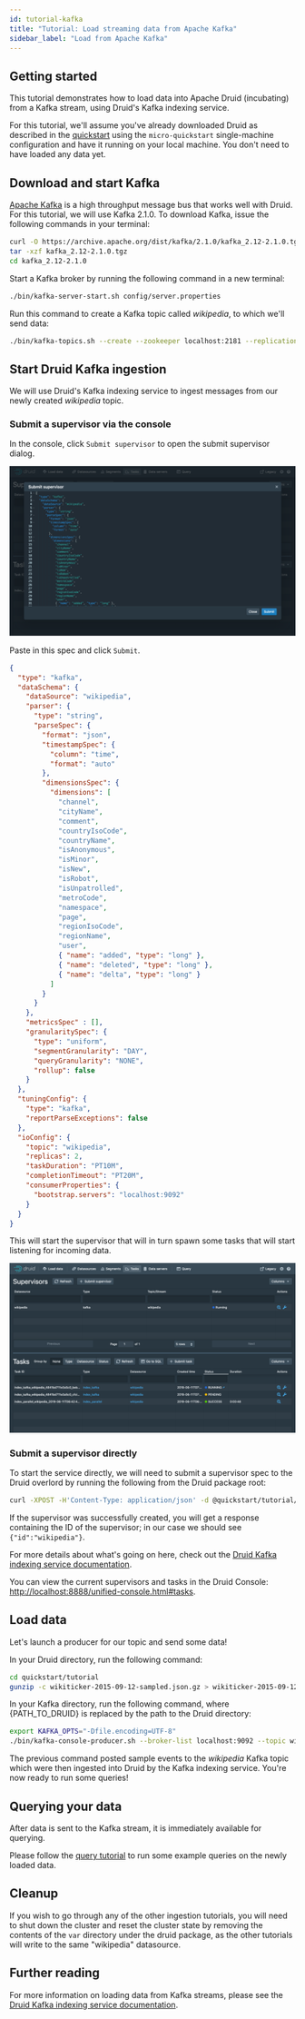 ```yaml
---
id: tutorial-kafka
title: "Tutorial: Load streaming data from Apache Kafka"
sidebar_label: "Load from Apache Kafka"
---
```


<!--
  ~ Licensed to the Apache Software Foundation (ASF) under one
  ~ or more contributor license agreements.  See the NOTICE file
  ~ distributed with this work for additional information
  ~ regarding copyright ownership.  The ASF licenses this file
  ~ to you under the Apache License, Version 2.0 (the
  ~ "License"); you may not use this file except in compliance
  ~ with the License.  You may obtain a copy of the License at
  ~
  ~   http://www.apache.org/licenses/LICENSE-2.0
  ~
  ~ Unless required by applicable law or agreed to in writing,
  ~ software distributed under the License is distributed on an
  ~ "AS IS" BASIS, WITHOUT WARRANTIES OR CONDITIONS OF ANY
  ~ KIND, either express or implied.  See the License for the
  ~ specific language governing permissions and limitations
  ~ under the License.
  -->


## Getting started

This tutorial demonstrates how to load data into Apache Druid (incubating) from a Kafka stream, using Druid's Kafka indexing service.

For this tutorial, we'll assume you've already downloaded Druid as described in
the [quickstart](index.html) using the `micro-quickstart` single-machine configuration and have it
running on your local machine. You don't need to have loaded any data yet.

## Download and start Kafka

[Apache Kafka](http://kafka.apache.org/) is a high throughput message bus that works well with
Druid.  For this tutorial, we will use Kafka 2.1.0. To download Kafka, issue the following
commands in your terminal:

```bash
curl -O https://archive.apache.org/dist/kafka/2.1.0/kafka_2.12-2.1.0.tgz
tar -xzf kafka_2.12-2.1.0.tgz
cd kafka_2.12-2.1.0
```

Start a Kafka broker by running the following command in a new terminal:

```bash
./bin/kafka-server-start.sh config/server.properties
```

Run this command to create a Kafka topic called *wikipedia*, to which we'll send data:

```bash
./bin/kafka-topics.sh --create --zookeeper localhost:2181 --replication-factor 1 --partitions 1 --topic wikipedia
```

## Start Druid Kafka ingestion

We will use Druid's Kafka indexing service to ingest messages from our newly created *wikipedia* topic.

### Submit a supervisor via the console

In the console, click `Submit supervisor` to open the submit supervisor dialog.

![Submit supervisor](../assets/tutorial-kafka-01.png "Submit supervisor")

Paste in this spec and click `Submit`.

```json
{
  "type": "kafka",
  "dataSchema": {
    "dataSource": "wikipedia",
    "parser": {
      "type": "string",
      "parseSpec": {
        "format": "json",
        "timestampSpec": {
          "column": "time",
          "format": "auto"
        },
        "dimensionsSpec": {
          "dimensions": [
            "channel",
            "cityName",
            "comment",
            "countryIsoCode",
            "countryName",
            "isAnonymous",
            "isMinor",
            "isNew",
            "isRobot",
            "isUnpatrolled",
            "metroCode",
            "namespace",
            "page",
            "regionIsoCode",
            "regionName",
            "user",
            { "name": "added", "type": "long" },
            { "name": "deleted", "type": "long" },
            { "name": "delta", "type": "long" }
          ]
        }
      }
    },
    "metricsSpec" : [],
    "granularitySpec": {
      "type": "uniform",
      "segmentGranularity": "DAY",
      "queryGranularity": "NONE",
      "rollup": false
    }
  },
  "tuningConfig": {
    "type": "kafka",
    "reportParseExceptions": false
  },
  "ioConfig": {
    "topic": "wikipedia",
    "replicas": 2,
    "taskDuration": "PT10M",
    "completionTimeout": "PT20M",
    "consumerProperties": {
      "bootstrap.servers": "localhost:9092"
    }
  }
}
```

This will start the supervisor that will in turn spawn some tasks that will start listening for incoming data.

![Running supervisor](../assets/tutorial-kafka-02.png "Running supervisor")

### Submit a supervisor directly

To start the service directly, we will need to submit a supervisor spec to the Druid overlord by running the following from the Druid package root:

```bash
curl -XPOST -H'Content-Type: application/json' -d @quickstart/tutorial/wikipedia-kafka-supervisor.json http://localhost:8081/druid/indexer/v1/supervisor
```


If the supervisor was successfully created, you will get a response containing the ID of the supervisor; in our case we should see `{"id":"wikipedia"}`.

For more details about what's going on here, check out the
[Druid Kafka indexing service documentation](../development/extensions-core/kafka-ingestion.md).

You can view the current supervisors and tasks in the Druid Console: [http://localhost:8888/unified-console.html#tasks](http://localhost:8888/unified-console.html#tasks).


## Load data

Let's launch a producer for our topic and send some data!

In your Druid directory, run the following command:

```bash
cd quickstart/tutorial
gunzip -c wikiticker-2015-09-12-sampled.json.gz > wikiticker-2015-09-12-sampled.json
```

In your Kafka directory, run the following command, where {PATH_TO_DRUID} is replaced by the path to the Druid directory:

```bash
export KAFKA_OPTS="-Dfile.encoding=UTF-8"
./bin/kafka-console-producer.sh --broker-list localhost:9092 --topic wikipedia < {PATH_TO_DRUID}/quickstart/tutorial/wikiticker-2015-09-12-sampled.json
```

The previous command posted sample events to the *wikipedia* Kafka topic which were then ingested into Druid by the Kafka indexing service. You're now ready to run some queries!

## Querying your data

After data is sent to the Kafka stream, it is immediately available for querying.

Please follow the [query tutorial](../tutorials/tutorial-query.md) to run some example queries on the newly loaded data.

## Cleanup

If you wish to go through any of the other ingestion tutorials, you will need to shut down the cluster and reset the cluster state by removing the contents of the `var` directory under the druid package, as the other tutorials will write to the same "wikipedia" datasource.

## Further reading

For more information on loading data from Kafka streams, please see the [Druid Kafka indexing service documentation](../development/extensions-core/kafka-ingestion.md).
